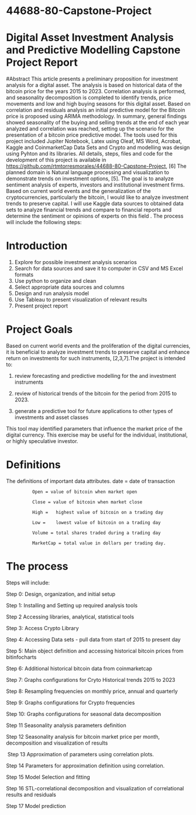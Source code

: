 # 44688-80-Capstone-Project
# Digital Asset Investment Analysis and Predictive Modelling Capstone Project Report
#Abstract 
This article presents a preliminary proposition for investment analysis for a digital asset. The analysis is based on historical data of the bitcoin price for the years 2015 to 2023.  Correlation analysis is performed, and seasonality decomposition is completed to identify trends, price movements and low and high buying seasons for this digital asset.  Based on correlation and residuals analysis an initial predictive model for the Bitcoin price is proposed using ARIMA methodology.  In summary, general findings showed seasonality of the buying and selling trends at the end of each year analyzed and correlation was reached, setting up the scenario for the presentation of a bitcoin price predictive model.  The tools used for this project included Jupiter Notebook, Latex using Oleaf, MS Word, Acrobat, Kaggle and CoinmarketCap Data Sets and Crypto and modelling was design using Pyhton and its libraries.  All details, steps, files and code for the development of this project is available in https://github.com/rtmtorresmorales/44688-80-Capstone-Project, [6]
The planned domain is Natural language processing and visualization to demonstrate trends on investment options, [5]. The goal is to analyze sentiment analysis of experts, investors and institutional investment firms. Based on current world events and the generalization of the cryptocurrencies, particularly the bitcoin, I would like to analyze investment trends to preserve capital.  I will use Kaggle data sources to obtained data sets to analyze financial trends and compare to financial reports and determine the sentiment or opinions of experts on this field .  The process will include the following steps: 
# Introduction
1. Explore for possible investment analysis scenarios
2. Search for data sources and save it to computer in CSV and MS Excel formats
3. Use python to organize and clean
4. Select appropriate data sources and columns
5. Design and run analysis model
6. Use Tableau to present visualization of relevant results
7. Present project report
# Project Goals
Based on current world events and the proliferation of the digital currencies, it is beneficial to analyze investment trends to preserve capital and enhance return on investments for such instruments, [2,3,7].The project is intended to: 

1. review forecasting and predictive modelling for the and investment instruments

2. review of historical trends of the bitcoin for the period from 2015 to 2023.  

3. generate a predictive tool for future applications to other types of investments and asset classes

This tool may identified parameters that influence the market price of the digital currency.  This exercise may be useful for the individual, institutional, or highly speculative investor.   
# Definitions
The definitions of important data attributes.
               date = date of transaction

              Open = value of bitcoin when market open

              Close = value of bitcoin when market close

              High =   highest value of bitcoin on a trading day

              Low =    lowest value of bitcoin on a trading day

              Volume = total shares traded during a trading day

              MarketCap = total value in dollars per trading day.

# The process
Steps will include:

Step 0: Design, organization, and initial setup

Step 1: Installing and Setting up required analysis tools			       

Step 2 Accessing libraries, analytical, statistical tools

Step 3:  Access Crypto Library

Step 4: Accessing Data sets - pull data from start of 2015 to present day

Step 5:  Main object definition and accessing historical bitcoin prices from bitinfocharts

Step 6: Additional historical bitcoin data from coinmarketcap

Step 7: Graphs configurations for Cryto Historical trends 2015 to 2023

Step 8: Resampling frequencies on monthly price, annual and quarterly

Step 9: Graphs configurations for Crypto frequencies

Step 10: Graphs configurations for seasonal data decomposition

Step 11 Seasonality analysis parameters definition

Step 12 Seasonality analysis for bitcoin market price per month, decomposition and visualization of results

 Step 13 Approximation of parameters using correlation plots. 

Step 14 Parameters for approximation definition using correlation.

Step 15 Model Selection and fitting

Step 16 STL-correlational decomposition and visualization of correlational results and residuals

Step 17 Model prediction
